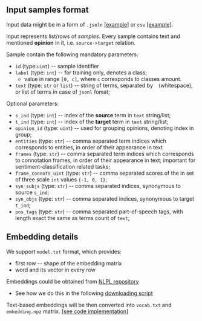 ## Input samples format

Input data might be in a form of `.jsoln`
[[example]](../tutorials/_data/sample-train.jsonl)
or `csv`
[[example]](../tutorials/_data/sample-train.csv).

Input represents list/rows of *samples*. 
Every sample contains text and mentioned **opinion** in it, i.e. `source->target` relation.

Sample contain the following mandatory parameters:
* `id` (type:`uint`) -- sample identifier
* `label` (type: `int`) -- for training only, denotes a class; 
    * value in range `[0, c]`, where `c` corresponds to classes amount.
* `text` (type: `str` or `list`) -- string of terms, separated by ` ` (whitespace), or list of terms in case of `jsonl` fomat;

Optional parameters:  
* `s_ind` (type: `int`) -- index of the **source** term in `text` string/list;
* `t_ind` (type: `int`) -- index of the **target** term in `text` string/list;
* `opinion_id` (type: `uint`) -- used for grouping opinions, denoting index in group;
* `entities` (type: `str`) -- comma separated term indices which corresponds to entities, in order of their appearance in text
* `frames` (type: `str`) -- comma separated term indices which corresponds to connotation frames, in order of their appearance in text; 
  important for sentiment-classification related tasks;
* `frame_connots_uint` (type: `str`) -- comma separated scores of the in set of three scale `int` values `{-1, 0, 1}`;
* `syn_subjs` (type: `str`) -- comma separated indices, synonymous to source `s_ind`;
* `syn_objs` (type: `str`) -- comma separated indices, synonymous to target `t_ind`;
* `pos_tags` (type: `str`) -- comma separated part-of-speech tags, with length exact the same as terms count of `text`;

## Embedding details

We support `model.txt` format, which provides:
* first row -- shape of the embedding matrix
* word and its vector in every row

Embeddings could be obtained from [NLPL repository](http://vectors.nlpl.eu/repository/)
* See how we do this in the following [downloading script](../tutorials/_data/download_embedding.sh)

Text-based embeddings will be then converted into `vocab.txt` and `embedding.npz` matrix.
[[see code implementation]](../arenets/emb_converter.py)